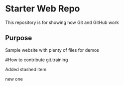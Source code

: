 # Starter Web Repo

This repository is for showing how Git and GitHub work

## Purpose

Sample website with plenty of files for demos

#How to contribute
git.training

Added stashed item

new one